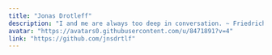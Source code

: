 ```yaml
---
title: "Jonas Drotleff"
description: "I and me are always too deep in conversation. ~ Friedrich Nietzsche"
avatar: "https://avatars0.githubusercontent.com/u/8471891?v=4"
link: "https://github.com/jnsdrtlf"
---
```

